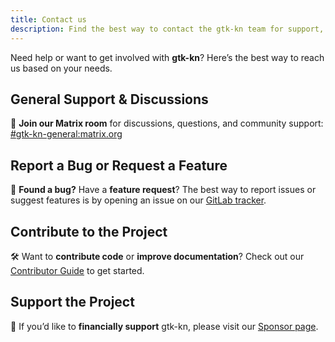 ```yaml
---
title: Contact us
description: Find the best way to contact the gtk-kn team for support, bug reports, feature requests, contributions, and donations.
---
```


Need help or want to get involved with **gtk-kn**? Here’s the best way to reach us based on your needs.

## General Support & Discussions

💬 **Join our Matrix room** for discussions, questions, and community
support:  [#gtk-kn-general:matrix.org](https://matrix.to/#/#gtk-kn-general:matrix.org)

## Report a Bug or Request a Feature

🐞 **Found a bug?** Have a **feature request**?
The best way to report issues or suggest features is by opening an issue on
our [GitLab tracker](https://gitlab.com/gtk-kn/gtk-kn/-/issues).

## Contribute to the Project

🛠️ Want to **contribute code** or **improve documentation**?
Check out our [Contributor Guide](../contributor-guide/index.md) to get started.

## Support the Project

💖 If you’d like to **financially support** gtk-kn, please visit our [Sponsor page](../sponsor/index.md).

